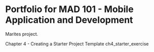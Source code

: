 # Portfolio for MAD 101 - Mobile Application and Development

Marites project.

Chapter 4 - Creating a Starter Project Template
  ch4_starter_exercise


